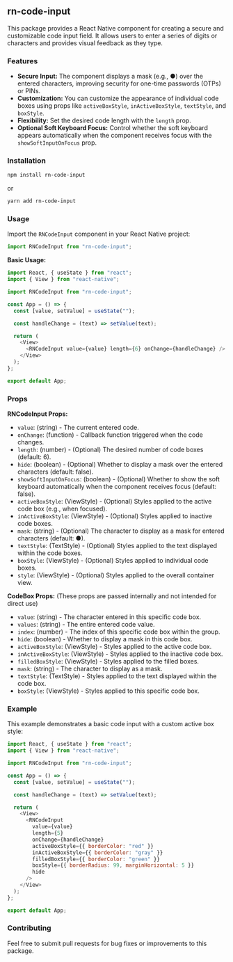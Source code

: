 ## rn-code-input

This package provides a React Native component for creating a secure and customizable code input field. It allows users to enter a series of digits or characters and provides visual feedback as they type.

### Features

* **Secure Input:** The component displays a mask (e.g., ●) over the entered characters, improving security for one-time passwords (OTPs) or PINs.
* **Customization:** You can customize the appearance of individual code boxes using props like `activeBoxStyle`, `inActiveBoxStyle`, `textStyle`, and `boxStyle`.
* **Flexibility:** Set the desired code length with the `length` prop.
* **Optional Soft Keyboard Focus:** Control whether the soft keyboard appears automatically when the component receives focus with the `showSoftInputOnFocus` prop.

### Installation

```bash
npm install rn-code-input
```

or

```bash
yarn add rn-code-input
```

### Usage

Import the `RNCodeInput` component in your React Native project:

```javascript
import RNCodeInput from "rn-code-input";
```

**Basic Usage:**

```javascript
import React, { useState } from "react";
import { View } from "react-native";

import RNCodeInput from "rn-code-input";

const App = () => {
  const [value, setValue] = useState("");

  const handleChange = (text) => setValue(text);

  return (
    <View>
      <RNCodeInput value={value} length={6} onChange={handleChange} />
    </View>
  );
};

export default App;
```

### Props

**RNCodeInput Props:**

* `value`: (string) - The current entered code.
* `onChange`: (function) - Callback function triggered when the code changes.
* `length`: (number) - (Optional) The desired number of code boxes (default: 6).
* `hide`: (boolean) - (Optional) Whether to display a mask over the entered characters (default: false).
* `showSoftInputOnFocus`: (boolean) - (Optional) Whether to show the soft keyboard automatically when the component receives focus (default: false).
* `activeBoxStyle`: (ViewStyle) - (Optional) Styles applied to the active code box (e.g., when focused).
* `inActiveBoxStyle`: (ViewStyle) - (Optional) Styles applied to inactive code boxes.
* `mask`: (string) - (Optional) The character to display as a mask for entered characters (default: ●).
* `textStyle`: (TextStyle) - (Optional) Styles applied to the text displayed within the code boxes.
* `boxStyle`: (ViewStyle) - (Optional) Styles applied to individual code boxes.
* `style`: (ViewStyle) - (Optional) Styles applied to the overall container view.

**CodeBox Props:** (These props are passed internally and not intended for direct use)

* `value`: (string) - The character entered in this specific code box.
* `values`: (string) - The entire entered code value.
* `index`: (number) - The index of this specific code box within the group.
* `hide`: (boolean) - Whether to display a mask in this code box.
* `activeBoxStyle`: (ViewStyle) - Styles applied to the active code box.
* `inActiveBoxStyle`: (ViewStyle) - Styles applied to the inactive code box.
* `filledBoxStyle`: (ViewStyle) - Styles applied to the filled boxes.
* `mask`: (string) - The character to display as a mask.
* `textStyle`: (TextStyle) - Styles applied to the text displayed within the code box.
* `boxStyle`: (ViewStyle) - Styles applied to this specific code box.

### Example

This example demonstrates a basic code input with a custom active box style:

```javascript
import React, { useState } from "react";
import { View } from "react-native";

import RNCodeInput from "rn-code-input";

const App = () => {
  const [value, setValue] = useState("");

  const handleChange = (text) => setValue(text);

  return (
    <View>
      <RNCodeInput
        value={value}
        length={5}
        onChange={handleChange}
        activeBoxStyle={{ borderColor: "red" }}
        inActiveBoxStyle={{ borderColor: "gray" }}
        filledBoxStyle={{ borderColor: "green" }}
        boxStyle={{ borderRadius: 99, marginHorizontal: 5 }}
        hide
      />
    </View>
  );
};

export default App;
```

### Contributing

Feel free to submit pull requests for bug fixes or improvements to this package.
